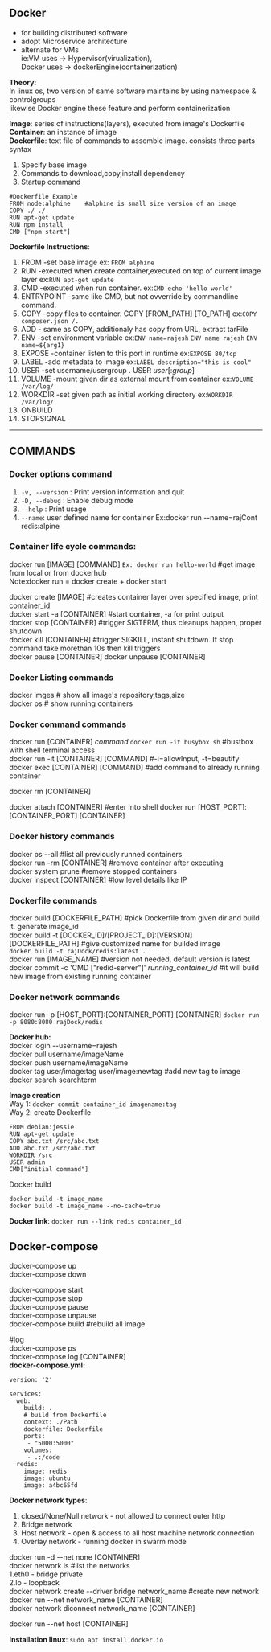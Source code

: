 ## Docker  
- for building distributed software  
- adopt Microservice architecture    
- alternate for VMs  
ie:VM uses -> Hypervisor(virualization),  
Docker uses -> dockerEngine(containerization)   

**Theory:**   
In linux os, two version of same software maintains by using namespace & controlgroups  
likewise Docker engine these feature and perform containerization   

**Image**: series of instructions(layers), executed from image's Dockerfile  
**Container**: an instance of image   
**Dockerfile**: text file of commands to assemble image. consists three parts syntax    
1. Specify base image
2. Commands to download,copy,install dependency
3. Startup command  
```
#Dockerfile Example
FROM node:alphine    #alphine is small size version of an image  
COPY ./ ./  
RUN apt-get update     
RUN npm install  
CMD ["npm start"]
```
**Dockerfile Instructions**:  
1. FROM	-set base image  ex: ```FROM alphine```   
2. RUN 	-executed when create container,executed on top of current image layer ex:```RUN apt-get update```    
3. CMD 	-executed when run container. ex:```CMD echo 'hello world'```    
4. ENTRYPOINT -same like CMD, but not ovverride by commandline command.  
5. COPY	-copy files to container. COPY [FROM_PATH] [TO_PATH] ex:```COPY composer.json /.```   
5. ADD - same as COPY, additionaly has copy from URL, extract tarFile    
7. ENV		-set environment variable ex:```ENV name=rajesh``` ```ENV name rajesh``` ```ENV name=${arg1}```    
8. EXPOSE 	-container listen to this port in runtime ex:```EXPOSE 80/tcp```  
9. LABEL 	-add metadata to image ex:```LABEL description="this is cool"```  
10. USER	-set username/usergroup . USER _user_[:_group_]    
11. VOLUME 	-mount given dir as external mount from container  ex:```VOLUME /var/log/```    
12. WORKDIR -set given path as initial working directory  ex:```WORKDIR /var/log/```  
13. ONBUILD  
14. STOPSIGNAL  

---
## COMMANDS 
### Docker options command
  1. ```-v, --version```  :          Print version information and quit
  2. ```-D, --debug``` :             Enable debug mode    
  3. ```--help```     :          Print usage  
  4. ```--name```: user defined name for container  Ex:docker run --name=rajCont redis:alpine  
  
### Container life cycle commands:  
docker run [IMAGE] [COMMAND]   ```Ex: docker run hello-world``` #get image from local or from dockerhub     
Note:docker run = docker create + docker start     

docker create [IMAGE] 	#creates container layer over specified image, print container_id   
docker start -a [CONTAINER]    #start container, -a for print output  
docker stop [CONTAINER] #trigger SIGTERM, thus cleanups happen, proper shutdown    
docker kill [CONTAINER] #trigger SIGKILL, instant shutdown. If stop command take morethan 10s then kill triggers   
docker pause [CONTAINER]
docker unpause [CONTAINER]

### Docker Listing commands
docker imges	# show all image's repository,tags,size  
docker ps  		# show running containers  

### Docker command commands
docker run [CONTAINER] _command_	```docker run -it busybox sh``` #bustbox with shell terminal access  
docker run -it [CONTAINER] [COMMAND]   #-i=allowInput, -t=beautify   
docker exec [CONTAINER] [COMMAND]            #add command to already running container  


docker rm [CONTAINER]

docker attach [CONTAINER]                 #enter into shell
docker run [HOST_PORT]:[CONTAINER_PORT] [CONTAINER]

### Docker history commands   
docker ps --all                             #list all previously runned containers  
docker run -rm [CONTAINER]                 #remove container after executing  
docker system prune                         #remove stopped containers  
docker inspect [CONTAINER]                 #low level details like IP  

### Dockerfile commands  
docker build [DOCKERFILE_PATH]		#pick Dockerfile from given dir and build it. generate image_id   
docker build -t [DOCKER_ID]/[PROJECT_ID]:[VERSION] [DOCKERFILE_PATH]   #give customized name for builded image    
```docker build -t rajDock/redis:latest .```  
docker run [IMAGE_NAME]     #version not needed, default version is latest  
docker commit -c 'CMD ["redid-server"]' _running_container_id_     #it will build new image from existing running container  

### Docker network commands  
docker run -p [HOST_PORT]:[CONTAINER_PORT] [CONTAINER] ```docker run -p 8080:8080 rajDock/redis``` 





**Docker hub:**  
docker login --username=rajesh  
docker pull username/imageName  
docker push username/imageName  
docker tag user/image:tag user/image:newtag         #add new tag to image  
docker search searchterm    


**Image creation**  
Way 1: ```docker commit container_id imagename:tag```  
Way 2: create Dockerfile  
```
FROM debian:jessie
RUN apt-get update
COPY abc.txt /src/abc.txt
ADD abc.txt /src/abc.txt
WORKDIR /src
USER admin
CMD["initial command"]
```
Docker build
```
docker build -t image_name
docker build -t image_name --no-cache=true
```
**Docker link**: ```docker run --link redis container_id```

## Docker-compose
docker-compose up   
docker-compose down  

docker-compose start  
docker-compose stop  
docker-compose pause  
docker-compose unpause  
docker-compose build          #rebuild all image  

#log  
docker-compose ps  
docker-compose log [CONTAINER]  
**docker-compose.yml:**  
```
version: '2'

services:
  web:
    build: .
    # build from Dockerfile
    context: ./Path
    dockerfile: Dockerfile
    ports:
     - "5000:5000"
    volumes:
     - .:/code
  redis:
    image: redis
    image: ubuntu
    image: a4bc65fd
```


**Docker network types**:
1. closed/None/Null network - not allowed to connect outer http
2. Bridge network
3. Host network - open & access to all host machine network connection
4. Overlay network - running docker in swarm mode


docker run -d --net none [CONTAINER]  
docker network ls                       #list the networks   
                                        1.eth0 - bridge private   
                                        2.lo   - loopback      
docker network create --driver bridge network_name    #create new network   
docker run --net network_name [CONTAINER]  
docker network diconnect network_name [CONTAINER]  

docker run --net host [CONTAINER]  


**Installation linux**: ```sudo apt install docker.io```

